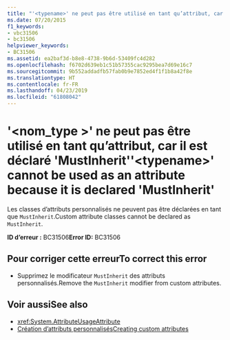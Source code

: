 ```yaml
---
title: "'<typename>' ne peut pas être utilisé en tant qu’attribut, car il est déclaré 'MustInherit'"
ms.date: 07/20/2015
f1_keywords:
- vbc31506
- bc31506
helpviewer_keywords:
- BC31506
ms.assetid: ea2baf3d-b8e8-4738-9b6d-53409fc4d282
ms.openlocfilehash: f6702d639eb1c51b57355cac9295bea7d69e16c7
ms.sourcegitcommit: 9b552addadfb57fab0b9e7852ed4f1f1b8a42f8e
ms.translationtype: HT
ms.contentlocale: fr-FR
ms.lasthandoff: 04/23/2019
ms.locfileid: "61808042"
---
```

# <a name="typename-cannot-be-used-as-an-attribute-because-it-is-declared-mustinherit"></a><span data-ttu-id="3f9a0-102">'\<nom_type >' ne peut pas être utilisé en tant qu’attribut, car il est déclaré 'MustInherit'</span><span class="sxs-lookup"><span data-stu-id="3f9a0-102">'\<typename>' cannot be used as an attribute because it is declared 'MustInherit'</span></span>
<span data-ttu-id="3f9a0-103">Les classes d’attributs personnalisés ne peuvent pas être déclarées en tant que `MustInherit`.</span><span class="sxs-lookup"><span data-stu-id="3f9a0-103">Custom attribute classes cannot be declared as `MustInherit`.</span></span>  
  
 <span data-ttu-id="3f9a0-104">**ID d’erreur :** BC31506</span><span class="sxs-lookup"><span data-stu-id="3f9a0-104">**Error ID:** BC31506</span></span>  
  
## <a name="to-correct-this-error"></a><span data-ttu-id="3f9a0-105">Pour corriger cette erreur</span><span class="sxs-lookup"><span data-stu-id="3f9a0-105">To correct this error</span></span>  
  
- <span data-ttu-id="3f9a0-106">Supprimez le modificateur `MustInherit` des attributs personnalisés.</span><span class="sxs-lookup"><span data-stu-id="3f9a0-106">Remove the `MustInherit` modifier from custom attributes.</span></span>  
  
## <a name="see-also"></a><span data-ttu-id="3f9a0-107">Voir aussi</span><span class="sxs-lookup"><span data-stu-id="3f9a0-107">See also</span></span>

- <xref:System.AttributeUsageAttribute>
- [<span data-ttu-id="3f9a0-108">Création d’attributs personnalisés</span><span class="sxs-lookup"><span data-stu-id="3f9a0-108">Creating custom attributes</span></span>](~/docs/visual-basic/programming-guide/concepts/attributes/creating-custom-attributes.md)
